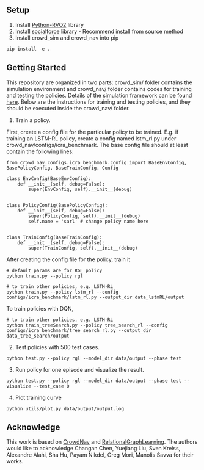 ## Setup
1. Install [Python-RVO2](https://github.com/sybrenstuvel/Python-RVO2) library
2. Install [socialforce](https://github.com/ChanganVR/socialforce) library - Recommend install from source method
2. Install crowd_sim and crowd_nav into pip
```
pip install -e .
```

## Getting Started
This repository are organized in two parts: crowd_sim/ folder contains the simulation environment and
crowd_nav/ folder contains codes for training and testing the policies. Details of the simulation framework can be found
[here](crowd_sim/README.md). Below are the instructions for training and testing policies, and they should be executed
inside the crowd_nav/ folder.


1. Train a policy.

First, create a config file for the particular policy to be trained. E.g. if training an LSTM-RL policy, create a config named lstm_rl.py under crowd_nav/configs/icra_benchmark.
The base config file should at least contain the following lines:
```
from crowd_nav.configs.icra_benchmark.config import BaseEnvConfig, BasePolicyConfig, BaseTrainConfig, Config

class EnvConfig(BaseEnvConfig):
    def __init__(self, debug=False):
        super(EnvConfig, self).__init__(debug)


class PolicyConfig(BasePolicyConfig):
    def __init__(self, debug=False):
        super(PolicyConfig, self).__init__(debug)
        self.name = 'sarl' # change policy name here


class TrainConfig(BaseTrainConfig):
    def __init__(self, debug=False):
        super(TrainConfig, self).__init__(debug)
```

After creating the config file for the policy, train it
```
# default params are for RGL policy
python train.py --policy rgl

# to train other policies, e.g. LSTM-RL
python train.py --policy lstm_rl --config configs/icra_benchmark/lstm_rl.py --output_dir data_lstmRL/output
```

To train policies with DQN,
```
# to train other policies, e.g. LSTM-RL
python train_treeSearch.py --policy tree_search_rl --config configs/icra_benchmark/tree_search_rl.py --output_dir data_tree_search/output
```

2. Test policies with 500 test cases.
```
python test.py --policy rgl --model_dir data/output --phase test
```
3. Run policy for one episode and visualize the result.
```
python test.py --policy rgl --model_dir data/output --phase test --visualize --test_case 0
```
4. Plot training curve
```
python utils/plot.py data/output/output.log
```

## Acknowledge
This work is based on [CrowdNav](https://github.com/vita-epfl/CrowdNav) and [RelationalGraphLearning](https://github.com/ChanganVR/RelationalGraphLearning).  The authors would like to acknowledge Changan Chen, Yuejiang Liu, Sven Kreiss, Alexandre Alahi, Sha Hu, Payam Nikdel, Greg Mori, Manolis Savva for their works.
```
